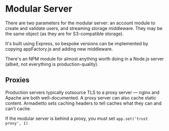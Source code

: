 # Modular Server

There are two parameters for the modular server: an account module to create and validate users, and streaming storage middleware.  They may be the same object (as they are for S3-compatible storage).

It's built using Express, so bespoke versions can be implemented by copying appFactory.js and adding new middleware.

There's an NPM module for almost anything worth doing in a Node.js server (albeit, not everything is production-quality).

## Proxies

Production servers typically outsource TLS to a proxy server — nginx and Apache are both well-documented.  A proxy server can also cache static content. Armadietto sets caching headers to tell caches what they can and can't cache.

If the modular server is behind a proxy, you must set
`app.set('trust proxy', 1)`
